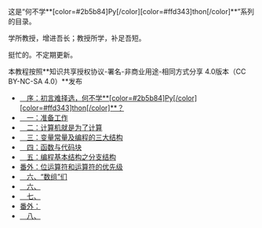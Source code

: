 这是“何不学**[color=#2b5b84]Py[/color][color=#ffd343]thon[/color]**”系列的目录。

学所教授，增进吾长；教授所学，补足吾短。

挺忙的。不定期更新。

本教程按照**知识共享授权协议-署名-非商业用途-相同方式分享 4.0版本（CC BY-NC-SA 4.0）**发布

* [　序：初言难择选，何不学**[color=#2b5b84]Py[/color][color=#ffd343]thon[/color]**？](https://www.unitalk.fun/unitalk/public/d/22-python)
* [　一：准备工作](https://www.unitalk.fun/unitalk/public/d/45-python)
* [　二：计算机就是为了计算](https://www.unitalk.fun/unitalk/public/d/53-python)
* [　三：变量常量及编程的三大结构](https://www.unitalk.fun/unitalk/public/d/70-python)
* [　四：函数与代码块](https://www.unitalk.fun/unitalk/public/d/115-python)
* [　五：编程基本结构之分支结构](https://www.unitalk.fun/unitalk/public/d/108-python)
* [番外：位运算符和运算符的优先级]()
* [　六、“数组”们](https://www.unitalk.fun/unitalk/public/d/111-python)
* [　六、]()
* [　七、]()
* [番外：]()
* [　八、]()